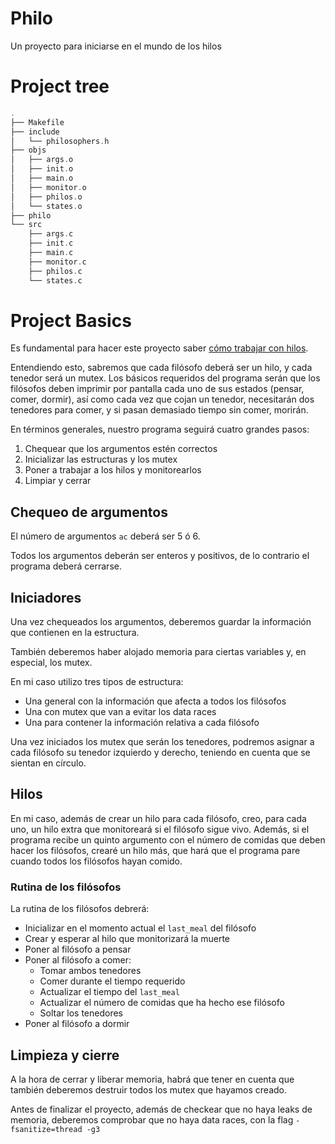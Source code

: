# Philo
Un proyecto para iniciarse en el mundo de los hilos
# Project tree

```c
.
├── Makefile
├── include
│   └── philosophers.h
├── objs
│   ├── args.o
│   ├── init.o
│   ├── main.o
│   ├── monitor.o
│   ├── philos.o
│   └── states.o
├── philo
└── src
    ├── args.c
    ├── init.c
    ├── main.c
    ├── monitor.c
    ├── philos.c
    └── states.c
```

# Project Basics

Es fundamental para hacer este proyecto saber [cómo trabajar con hilos](https://github.com/erivero-p/42-Tutorials/tree/master/Threads).

Entendiendo esto, sabremos que cada filósofo deberá ser un hilo, y cada tenedor será un mutex. Los básicos requeridos del programa serán que los filósofos deben imprimir por pantalla cada uno de sus estados (pensar, comer, dormir), así como cada vez que cojan un tenedor, necesitarán dos tenedores para comer, y si pasan demasiado tiempo sin comer, morirán.

En términos generales, nuestro programa seguirá cuatro grandes pasos:

1) Chequear que los argumentos estén correctos
2) Inicializar las estructuras y los mutex
3) Poner a trabajar a los hilos y monitorearlos
4) Limpiar y cerrar

## Chequeo de argumentos

El número de argumentos `ac` deberá ser 5 ó 6.

Todos los argumentos deberán ser enteros y positivos, de lo contrario el programa deberá cerrarse.

## Iniciadores

Una vez chequeados los argumentos, deberemos guardar la información que contienen en la estructura. 

También deberemos haber alojado memoria para ciertas variables y, en especial, los mutex.

En mi caso utilizo tres tipos de estructura: 

- Una general con la información que afecta a todos los filósofos
- Una con mutex que van a evitar los data races
- Una para contener la información relativa a cada filósofo

Una vez iniciados los mutex que serán los tenedores, podremos asignar a cada filósofo su tenedor izquierdo y derecho, teniendo en cuenta que se sientan en círculo.

## Hilos

En mi caso, además de crear un hilo para cada filósofo, creo, para cada uno, un hilo extra que monitoreará si el filósofo sigue vivo. Además, si el programa recibe un quinto argumento con el número de comidas que deben hacer los filósofos, crearé un hilo más, que hará que el programa pare cuando todos los filósofos hayan comido.

### Rutina de los filósofos

La rutina de los filósofos debrerá:

- Inicializar en el momento actual el `last_meal` del filósofo
- Crear y esperar al hilo que monitorizará la muerte
- Poner al filósofo a pensar
- Poner al filósofo a comer:
    - Tomar ambos tenedores
    - Comer durante el tiempo requerido
    - Actualizar el tiempo del `last_meal`
    - Actualizar el número de comidas que ha hecho ese filósofo
    - Soltar los tenedores
- Poner al filósofo a dormir

## Limpieza y cierre

A la hora de cerrar y liberar memoria, habrá que tener en cuenta que también deberemos destruir todos los mutex que hayamos creado.

Antes de finalizar el proyecto, además de checkear que no haya leaks de memoria, deberemos comprobar que no haya data races, con la flag `-fsanitize=thread -g3`
